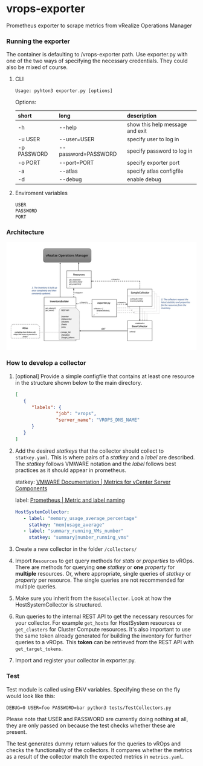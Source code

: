 # vrops-exporter
Prometheus exporter to scrape metrics from vRealize Operations Manager

### Running the exporter

The container is defaulting to /vrops-exporter path. 
Use exporter.py with one of the two ways of specifying the necessary credentials. 
They could also be mixed of course.

1. CLI

    ```
    Usage: pyhton3 exporter.py [options]
    ```
    Options:
    
    short | long | description
    --- | --- | ---
      -h | --help |           show this help message and exit
      -u USER | --user=USER | specify user to log in
      -p PASSWORD | --password=PASSWORD | specify password to log in
      -o PORT | --port=PORT | specify exporter port
      -a | --atlas | specify atlas configfile 
      -d | --debug    |       enable debug


2. Enviroment variables

    ```
    USER
    PASSWORD
    PORT
    ```
### Architecture

![](images/architecture.jpeg)

### How to develop a collector

1. [optional] Provide a simple configfile that contains at least one resource in the structure shown below to the main directory. 

    ```json
    [
       {
          "labels": {
                   "job": "vrops",
                   "server_name": "VROPS_DNS_NAME" 
          }
       }
    ]
    ```
2. Add the desired *statkeys* that the collector should collect to `statkey.yaml`. This is where pairs of a *statkey* 
and a *label* are described. The *statkey* follows VMWARE notation and the *label* follows best practices as it should appear in prometheus.
    
    statkey:
    [VMWARE Documentation | Metrics for vCenter Server Components](https://docs.vmware.com/en/vRealize-Operations-Manager/7.5/com.vmware.vcom.metrics.doc/GUID-9DB18E49-5E00-4534-B5FF-6276948D5A09.html)
    
    label:
    [Prometheus | Metric and label naming](https://prometheus.io/docs/practices/naming/)
    
    ```yaml
    HostSystemCollector:
       - label: "memory_usage_average_percentage"
         statkey: "mem|usage_average"
       - label: "summary_running_VMs_number"
         statkey: "summary|number_running_vms"
    ```
    
3. Create a new collector in the folder `/collectors/`
4. Import `Resources` to get query methods for *stats* or *properties* to vROps.
There are methods for querying **one** *statkey* or  **one** *property* for **multiple** resources. 
Or, where appropriate, single queries of *statkey* or *property* per resource. 
The single queries are not recommended for multiple queries. 
5. Make sure you inherit from the `BaseCollector`. Look at how the HostSystemCollector is structured. 
6. Run queries to the internal REST API to get the necessary resources for your collector.
For example `get_hosts` for HostSystem resources or `get_clusters` for Cluster Compute resources. 
It's also important to use the same token already generated for building the inventory for further queries to a vROps.
This **token** can be retrieved from the REST API with `get_target_tokens`. 
7. Import and register your collector in exporter.py. 

 ### Test
Test module is called using ENV variables. Specifying these on the fly would look like this:

```
DEBUG=0 USER=foo PASSWORD=bar python3 tests/TestCollectors.py
```

Please note that USER and PASSWORD are currently doing nothing at all, they are only passed on because the test
checks whether these are present.

The test generates dummy return values for the queries to vROps and checks the functionality of the collectors. 
It compares whether the metrics as a result of the collector match the expected metrics in `metrics.yaml`. 
